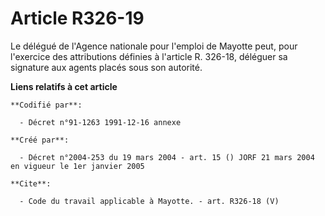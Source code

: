 # Article R326-19

Le délégué de l'Agence nationale pour l'emploi de Mayotte peut, pour l'exercice des attributions définies à l'article R.
326-18, déléguer sa signature aux agents placés sous son autorité.

**Liens relatifs à cet article**

	**Codifié par**:

	  - Décret n°91-1263 1991-12-16 annexe

	**Créé par**:

	  - Décret n°2004-253 du 19 mars 2004 - art. 15 () JORF 21 mars 2004 en vigueur le 1er janvier 2005

	**Cite**:

	  - Code du travail applicable à Mayotte. - art. R326-18 (V)
